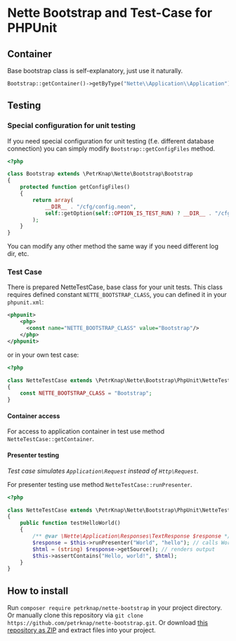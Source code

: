 # Nette Bootstrap and Test-Case for PHPUnit

## Container

Base bootstrap class is self-explanatory, just use it naturally.

```php
Bootstrap::getContainer()->getByType("Nette\\Application\\Application")->run();
```


## Testing

### Special configuration for unit testing

If you need special configuration for unit testing (f.e. different database connection) you can simply modify `Bootstrap::getConfigFiles` method.

```php
<?php

class Bootstrap extends \PetrKnap\Nette\Bootstrap\Bootstrap
{
    protected function getConfigFiles()
    {
        return array(
            __DIR__ . "/cfg/config.neon",
            self::getOption(self::OPTION_IS_TEST_RUN) ? __DIR__ . "/cfg/test.neon" : __DIR__ . "/cfg/local.neon"
        );
    }
}
```

You can modify any other method the same way if you need different log dir, etc.

### Test Case

There is prepared NetteTestCase, base class for your unit tests. This class requires defined constant `NETTE_BOOTSTRAP_CLASS`, you can defined it in your `phpunit.xml`:

```xml
<phpunit>
    <php>
      <const name="NETTE_BOOTSTRAP_CLASS" value="Bootstrap"/>
    </php>
</phpunit>
```

or in your own test case:

```php
<?php

class NetteTestCase extends \PetrKnap\Nette\Bootstrap\PhpUnit\NetteTestCase
{
    const NETTE_BOOTSTRAP_CLASS = "Bootstrap";
}
```

#### Container access

For access to application container in test use method `NetteTestCase::getContainer`.

#### Presenter testing

*Test case simulates `Application\Request` instead of `Http\Request`.*

For presenter testing use method `NetteTestCase::runPresenter`.

```php
<?php

class NetteTestCase extends \PetrKnap\Nette\Bootstrap\PhpUnit\NetteTestCase
{
    public function testHelloWorld()
    {
        /** @var \Nette\Application\Responses\TextResponse $response */
        $response = $this->runPresenter("World", "hello"); // calls WorldPresenter::actionHello
        $html = (string) $response->getSource(); // renders output
        $this->assertContains("Hello, world!", $html);
    }
}
```


## How to install

Run `composer require petrknap/nette-bootstrap` in your project directory. Or manually clone this repository via `git clone https://github.com/petrknap/nette-bootstrap.git`. Or download [this repository as ZIP] and extract files into your project.



[Nette]:https://nette.org/
[PHPUnit]:https://phpunit.de/
[Petr Knap]:http://petrknap.cz/
[this repository as ZIP]:https://github.com/petrknap/nette-bootstrap/archive/master.zip
